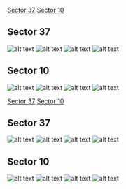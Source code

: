 [Sector 37](#sector37)
[Sector 10](#sector10)

<a name = "sector37"></a>
## Sector 37
![alt text](/tt/WASP-129_Sector_37/WASP-129_Sector_37_a_TimeSeries.png)
![alt text](/tt/WASP-129_Sector_37/WASP-129_Sector_37_b_FoldedLightCurve.png)
![alt text](/tt/WASP-129_Sector_37/WASP-129_Sector_37_b_IndividualTransitsWithFit.png)
![alt text](/tt/WASP-129_Sector_37/WASP-129_Sector_37_c_TimingResiduals.png)

<a name = "sector10"></a>
## Sector 10
![alt text](/tt/WASP-129_Sector_10/WASP-129_Sector_10_a_TimeSeries.png)
![alt text](/tt/WASP-129_Sector_10/WASP-129_Sector_10_b_FoldedLightCurve.png)
![alt text](/tt/WASP-129_Sector_10/WASP-129_Sector_10_b_IndividualTransitsWithFit.png)
![alt text](/tt/WASP-129_Sector_10/WASP-129_Sector_10_c_TimingResiduals.png)

[Sector 37](#sector37)
[Sector 10](#sector10)

<a name = "sector37"></a>
## Sector 37
![alt text](/tt/WASP-129_Sector_37/WASP-129_Sector_37_a_TimeSeries.png)
![alt text](/tt/WASP-129_Sector_37/WASP-129_Sector_37_b_FoldedLightCurve.png)
![alt text](/tt/WASP-129_Sector_37/WASP-129_Sector_37_b_IndividualTransitsWithFit.png)
![alt text](/tt/WASP-129_Sector_37/WASP-129_Sector_37_c_TimingResiduals.png)

<a name = "sector10"></a>
## Sector 10
![alt text](/tt/WASP-129_Sector_10/WASP-129_Sector_10_a_TimeSeries.png)
![alt text](/tt/WASP-129_Sector_10/WASP-129_Sector_10_b_FoldedLightCurve.png)
![alt text](/tt/WASP-129_Sector_10/WASP-129_Sector_10_b_IndividualTransitsWithFit.png)
![alt text](/tt/WASP-129_Sector_10/WASP-129_Sector_10_c_TimingResiduals.png)

